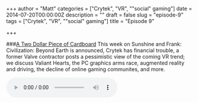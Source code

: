+++
author = "Matt"
categories = ["Crytek", "VR", "\"social\" gaming"]
date = 2014-07-20T00:00:00Z
description = ""
draft = false
slug = "episode-9"
tags = ["Crytek", "VR", "\"social\" gaming"]
title = "Episode 9"

+++

###[A Two Dollar Piece of Cardboard](http://files.podcast.geeksinprogress.com/files/podcasts/1/s01e09_TwoDollarCardboard.mp3)
This week on Sunshine and Frank: Civilization: Beyond Earth is announced, Crytek has financial trouble, a former Valve contractor posts a pessimistic view of the coming VR trend; we discuss Valiant Hearts, the PC graphics arms race, augmented reality and driving, the decline of online gaming communites, and more.

<audio controls>
  <source src="http://files.podcast.geeksinprogress.com/files/podcasts/1/s01e09_TwoDollarCardboard.mp3" 	type="audio/mpeg">
</audio>